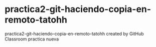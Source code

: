 # practica2-git-haciendo-copia-en-remoto-tatohh
practica2-git-haciendo-copia-en-remoto-tatohh created by GitHub Classroom
practica nueva
